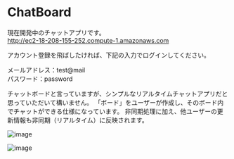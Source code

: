 # ChatBoard
現在開発中のチャットアプリです。  
http://ec2-18-208-155-252.compute-1.amazonaws.com

アカウント登録を飛ばしたければ、下記の入力でログインしてください。

メールアドレス：test@mail  
パスワード：password

チャットボードと言っていますが、シンプルなリアルタイムチャットアプリだと思っていただいて構いません。
「ボード」をユーザーが作成し、そのボード内でチャットができる仕様になっています。
非同期処理に加え、他ユーザーの更新情報も非同期（リアルタイム）に反映されます。

![image](https://user-images.githubusercontent.com/56962449/216841563-9de6c681-9af3-453c-84d6-c9f98bd3d87d.png)

![image](https://user-images.githubusercontent.com/56962449/216841541-a8a52da6-d347-4ab4-abb8-971367d322eb.png)


